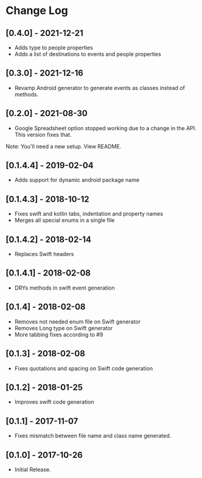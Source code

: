 # Change Log

## [0.4.0] - 2021-12-21
- Adds type to people properties
- Adds a list of destinations to events and people properties

## [0.3.0] - 2021-12-16
- Revamp Android generator to generate events as classes instead of methods.

## [0.2.0] - 2021-08-30
- Google Spreadsheet option stopped working due to a change in the API. This version fixes that.

Note: You'll need a new setup. View README.

## [0.1.4.4] - 2019-02-04
 - Adds support for dynamic android package name

## [0.1.4.3] - 2018-10-12
 - Fixes swift and kotlin tabs, indentation and property names
 - Merges all special enums in a single file

## [0.1.4.2] - 2018-02-14
 - Replaces Swift headers

## [0.1.4.1] - 2018-02-08
- DRYs methods in swift event generation

## [0.1.4] - 2018-02-08
- Removes not needed enum file on Swift generator
- Removes Long type on Swift generator
- More tabbing fixes according to #9

## [0.1.3] - 2018-02-08
- Fixes quotations and spacing on Swift code generation

## [0.1.2] - 2018-01-25
- Improves swift code generation

## [0.1.1] - 2017-11-07
- Fixes mismatch between file name and class name generated.

## [0.1.0] - 2017-10-26
- Initial Release.

